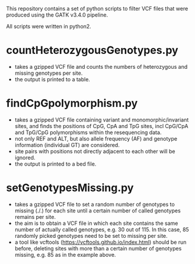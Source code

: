 This repository contains a set of python scripts to filter VCF files that were produced using the GATK v3.4.0 pipeline.

All scripts were written in python2.

# countHeterozygousGenotypes.py
- takes a gzipped VCF file and counts the numbers of heterozygous and missing genotypes per site.
- the output is printed to a table.

# findCpGpolymorphism.py
- takes a gzipped VCF file containing variant and monomorphic/invariant sites, and finds the positions of CpG, CpA and TpG sites, incl CpG/CpA and TpG/CpG polymorphisms within the resequencing data.
- not only REF and ALT, but also allele frequency (AF) and genotype information (individual GT) are considered. 
- site pairs with positions not directly adjacent to each other will be ignored. 
- the output is printed to a bed file.

# setGenotypesMissing.py
- takes a gzipped VCF file to set a random number of genotypes to missing (./.) for each site until a certain number of called genotypes remains per site. 
- the aim is to obtain a VCF file in which each site contains the same number of actually called genotypes, e.g. 30 out of 115. In this case, 85 randomly picked genotypes need to be set to missing per site. 
- a tool like vcftools (https://vcftools.github.io/index.html) should be run before, deleting sites with more than a certain number of genotypes missing, e.g. 85 as in the example above.
